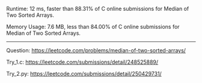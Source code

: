 Runtime: 12 ms, faster than 88.31% of C online submissions for Median of Two Sorted Arrays.

Memory Usage: 7.6 MB, less than 84.00% of C online submissions for Median of Two Sorted Arrays.

---
Question: https://leetcode.com/problems/median-of-two-sorted-arrays/

Try_1.c: https://leetcode.com/submissions/detail/248525889/

Try_2.py: https://leetcode.com/submissions/detail/250429731/
